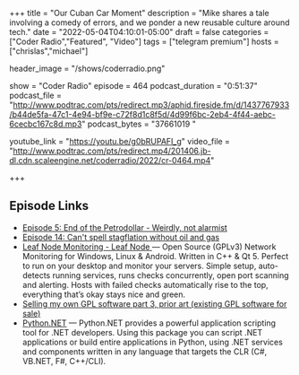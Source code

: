 +++
title = "Our Cuban Car Moment"
description = "Mike shares a tale involving a comedy of errors, and we ponder a new reusable culture around tech."
date = "2022-05-04T04:10:01-05:00"
draft = false
categories = ["Coder Radio","Featured", "Video"]
tags = ["telegram premium"]
hosts = ["chrislas","michael"]

header_image = "/shows/coderradio.png"

show = "Coder Radio"
episode = 464
podcast_duration = "0:51:37"
podcast_file = "http://www.podtrac.com/pts/redirect.mp3/aphid.fireside.fm/d/1437767933/b44de5fa-47c1-4e94-bf9e-c72f8d1c8f5d/4d99f6bc-2eb4-4f44-aebc-6cecbc167c8d.mp3"
podcast_bytes = "37661019 "

youtube_link = "https://youtu.be/g0bRUPAFI_g"
video_file = "http://www.podtrac.com/pts/redirect.mp4/201406.jb-dl.cdn.scaleengine.net/coderradio/2022/cr-0464.mp4"

+++


## Episode Links

* [Episode 5: End of the Petrodollar - Weirdly, not alarmist](https://bitcoindadpod.fireside.fm/5)
* [Episode 14: Can't spell stagflation without oil and gas](https://bitcoindadpod.fireside.fm/14)
* [Leaf Node Monitoring - Leaf Node ](https://www.leafnode.nl/) — Open Source (GPLv3) Network Monitoring for Windows, Linux & Android. Written in C++ & Qt 5. Perfect to run on your desktop and monitor your servers. Simple setup, auto-detects running services, runs checks concurrently, open port scanning and alerting. Hosts with failed checks automatically rise to the top, everything that’s okay stays nice and green.
* [Selling my own GPL software part 3, prior art (existing GPL software for sale)](https://raymii.org/s/blog/Existing_GPL_software_for_sale.html)
* [Python.NET](https://pythonnet.github.io/) — Python.NET provides a powerful application scripting tool for .NET developers. Using this package you can script .NET applications or build entire applications in Python, using .NET services and components written in any language that targets the CLR (C#, VB.NET, F#, C++/CLI).
